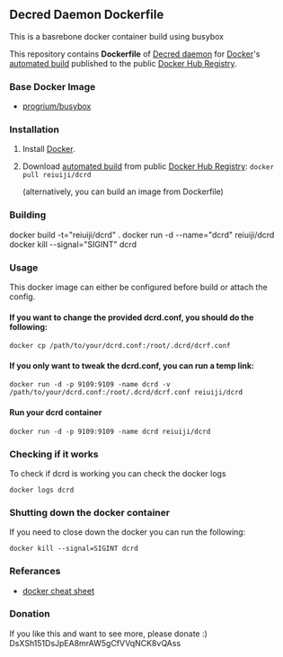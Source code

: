 ## Decred Daemon Dockerfile

This is a basrebone docker container build using busybox


This repository contains **Dockerfile** of [Decred daemon](http://decred.org/) for [Docker](https://www.docker.com/)'s [automated build](https://registry.hub.docker.com/u/reiuiji/dcrd/) published to the public [Docker Hub Registry](https://registry.hub.docker.com/).


### Base Docker Image

* [progrium/busybox](https://github.com/progrium/busybox)


### Installation

1. Install [Docker](https://www.docker.com/).

2. Download [automated build](https://registry.hub.docker.com/u/reiuiji/dcrd/) from public [Docker Hub Registry](https://registry.hub.docker.com/): `docker pull reiuiji/dcrd`

   (alternatively, you can build an image from Dockerfile)

### Building
docker build -t="reiuiji/dcrd" .
docker run -d --name="dcrd" reiuiji/dcrd
docker kill --signal="SIGINT" dcrd


### Usage
This docker image can either be configured before build or attach the config.

#### If you want to change the provided dcrd.conf, you should do the following:

    docker cp /path/to/your/dcrd.conf:/root/.dcrd/dcrf.conf

#### If you only want to tweak the dcrd.conf, you can run a temp link:

    docker run -d -p 9109:9109 -name dcrd -v /path/to/your/dcrd.conf:/root/.dcrd/dcrf.conf reiuiji/dcrd

#### Run your dcrd container

    docker run -d -p 9109:9109 -name dcrd reiuiji/dcrd

### Checking if it works
To check if dcrd is working you can check the docker logs

    docker logs dcrd

### Shutting down the docker container
If you need to close down the docker you can run the following:

    docker kill --signal=SIGINT dcrd

### Referances
 * [docker cheat sheet](https://github.com/wsargent/docker-cheat-sheet)

### Donation
If you like this and want to see more, please donate :)
DsXSh151DsJpEA8mrAW5gCfVVqNCK8vQAss
